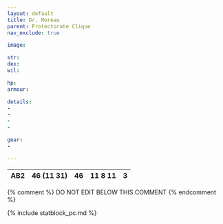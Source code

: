 ```yaml
---
layout: default
title: Dr. Moreau
parent: Protectorate Clique
nav_exclude: true

image: 

str: 
dex: 
wil: 

hp: 
armour: 

details:
- 
- 
- 
- 

gear:
-

---
```

| AB2 | 46 (11 31) | 46      | 11 8 11  | 3   |
| --- | ---------- | ------- | -------- | --- |

{% comment %}
DO NOT EDIT BELOW THIS COMMENT
{% endcomment %}

{% include statblock_pc.md %}

